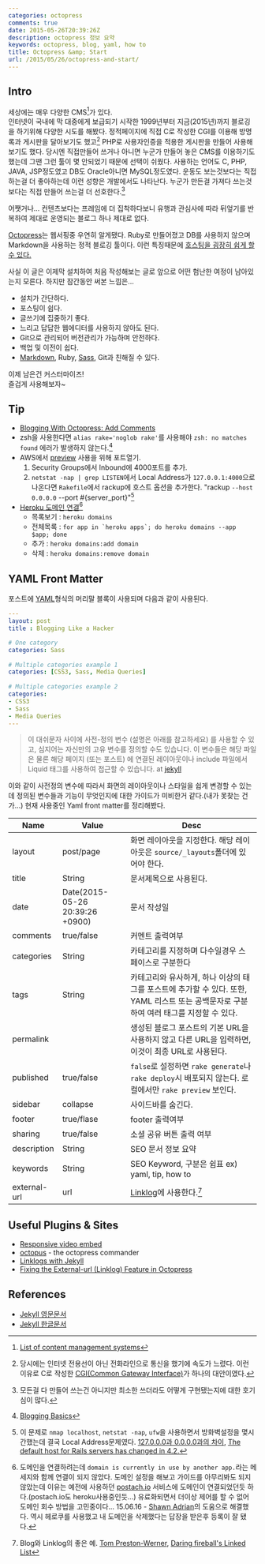 ```yaml
---
categories: octopress
comments: true
date: 2015-05-26T20:39:26Z
description: octopress 정보 요약
keywords: octopress, blog, yaml, how to
title: Octopress &amp; Start
url: /2015/05/26/octopress-and-start/
---
```


## Intro
세상에는 매우 다양한 CMS[^cms]가 있다.  
인터넷이 국내에 막 대중에게 보급되기 시작한 1999년부터 지금(2015년)까지 블로깅을 하기위해 다양한 시도를 해봤다. 정적페이지에 직접 C로 작성한 CGI를 이용해 방명록과 게시판을 달아보기도 했고[^cgi] PHP로 사용자인증을 적용한 게시판을 만들어 사용해보기도 했다.  당시엔 직접만들어 쓰거나 아니면 누군가 만들어 놓은 CMS를 이용하기도 했는데 그땐 그런 툴이 몇 안되었기 때문에 선택이 쉬웠다. 사용하는 언어도 C, PHP, JAVA, JSP정도였고 DB도 Oracle아니면 MySQL정도였다.  운동도 보는것보다는 직접하는걸 더 좋아하는데 이런 성향은 개발에서도 나타난다. 누군가 만든걸 가져다 쓰는것보다는 직접 만들어 쓰는걸 더 선호한다.[^preference]
<!--more-->
어쨋거나... 컨텐츠보다는 프레임에 더 집착하다보니 유행과 관심사에 따라 뒤엎기를 반복하여 제대로 운영되는 블로그 하나 제대로 없다.

[Octopress](http://octopress.org/)는 웹서핑중 우연히 알게됐다.
Ruby로 만들어졌고 DB를 사용하지 않으며 Markdown을 사용하는 정적 블로깅 툴이다.
이런 특징때문에 [호스팅을 굉장히 쉽게 할 수 있다.](http://octopress.org/docs/deploying/)

사실 이 글은 이제막 설치하여 처음 작성해보는 글로 앞으로 어떤 험난한 여정이 남아있는지 모른다. 하지만 잠간동안 써본 느낌은...

  * 설치가 간단하다.
  * 포스팅이 쉽다.
  * 글쓰기에 집중하기 좋다.
  * 느리고 답답한 웹에디터를 사용하지 않아도 된다.
  * Git으로 관리되어 버전관리가 가능하며 안전하다.
  * 백업 및 이전이 쉽다.
  * [Markdown](http://en.wikipedia.org/wiki/Markdown), Ruby, [Sass](http://en.wikipedia.org/wiki/Sass_\(stylesheet_language\)), Git과 친해질 수 있다.

이제 남은건 커스터마이즈!  
즐겁게 사용해보자~

## Tip
  * [Blogging With Octopress: Add Comments](http://asaf.github.io/blog/2013/07/08/blogging-with-octopress-add-comments/)
  * zsh을 사용한다면 `alias rake='noglob rake'`를 사용해야 `zsh: no matches found` 에러가 발생하지 않는다.[^tip1]
  * AWS에서 [preview](http://octopress.org/docs/blogging/) 사용을 위해 포트열기.
    1. Security Groups에서 Inbound에 4000포트를 추가.
    1. `netstat -nap | grep LISTEN`에서 Local Address가 `127.0.0.1:4000`으로 나온다면 `Rakefile`에서 rackup에 호스트 옵션을 추가한다. "rackup `--host 0.0.0.0` --port #{server_port}"[^tip2]
  * [Heroku 도메인 연결](https://devcenter.heroku.com/articles/custom-domains#remove-a-domain)[^heroku_domain]
    * 목록보기 : `heroku domains`
    * 전체목록 : ``for app in `heroku apps`; do heroku domains --app $app; done``
    * 추가 : `heroku domains:add domain`
    * 삭제 : `heroku domains:remove domain`


## YAML Front Matter
포스트에 [YAML](https://ko.wikipedia.org/wiki/YAML)형식의 머리말 블록이 사용되며 다음과 같이 사용된다.
``` yaml
---
layout: post
title : Blogging Like a Hacker

# One category
categories: Sass
 
# Multiple categories example 1
categories: [CSS3, Sass, Media Queries]
 
# Multiple categories example 2
categories:
- CSS3
- Sass
- Media Queries
---
```

> 이 대쉬문자 사이에 사전-정의 변수 (설명은 아래를 참고하세요) 를 사용할 수 있고, 심지어는 자신만의 고유 변수를 정의할 수도 있습니다. 이 변수들은 해당 파일은 물론 해당 페이지 (또는 포스트) 에 연결된 레이아웃이나 include 파일에서 Liquid 태그를 사용하여 접근할 수 있습니다. at [jekyll](http://jekyllrb-ko.github.io/docs/frontmatter/)

이와 같이 사전정의 변수에 따라서 화면의 레이아웃이나 스타일을 쉽게 변경할 수 있는데 정의된 변수들과 기능이 무엇인지에 대한 가이드가 미비한거 같다.(내가 못찾는 건가...) 현재 사용중인 Yaml front matter를 정리해봤다.

| Name | Value | Desc |
| ---- | ----- | ---- |
| layout | post/page | 화면 레이아웃을 지정한다. 해당 레이아웃은 `source/_layouts`폴더에 있어야 한다. |
| title | String | 문서제목으로 사용된다. |
| date | Date(2015-05-26 20:39:26 +0900) | 문서 작성일 |
| comments | true/false | 커멘트 출력여부 |
| categories | String | 카테고리를 지정하며 다수일경우 스페이스로 구분한다 |
| tags | String | 카테고리와 유사하게, 하나 이상의 태그를 포스트에 추가할 수 있다. 또한, YAML 리스트 또는 공백문자로 구분하여 여러 태그를 지정할 수 있다. |
| permalink | | 생성된 블로그 포스트의 기본 URL을 사용하지 않고 다른 URL을 입력하면, 이것이 최종 URL로 사용된다. |
| published | true/false | `false`로 설정하면 `rake generate`나 `rake deploy`시 배포되지 않는다. 로컬에서만 `rake preview` 보인다. |
| sidebar | collapse | 사이드바를 숨긴다. |
| footer | true/flase | footer 출력여부 |
| sharing | true/false | 소셜 공유 버튼 출력 여부 |
| description | String | SEO 문서 정보 요약 |
| keywords | String | SEO Keyword, 구분은 쉼표 ex) yaml, tip, how to |
| external-url | url  | [Linklog](http://octopress.org/docs/blogging/linklog/)에 사용한다.[^1] |



## Useful Plugins & Sites
  * [Responsive video embed](https://github.com/optikfluffel/octopress-responsive-video-embed)
  * [octopus](http://chrissimpkins.github.io/octopus/) - the octopress commander
  * [Linklogs with Jekyll](http://mikebuss.com/2015/01/27/linklogs-with-jekyll/)
  * [Fixing the External-url (Linklog) Feature in Octopress](http://www.davidruttka.com/blog/2014/04/08/fixing-the-external-url-linklog-feature-in-octopress/)



## References
  * [Jekyll 영문문서](http://jekyllrb.com/)
  * [Jekyll 한글문서](http://svperstarz.github.io/jekyll-docs-ko/)



[^cms]: [List of content management systems](http://en.wikipedia.org/wiki/List_of_content_management_systems)
[^cgi]: 당시에는 인터넷 전용선이 아닌 전화라인으로 통신을 했기에 속도가 느렸다. 이런 이유로 C로 작성한 [CGI(Common Gateway Interface)](http://en.wikipedia.org/wiki/Common_Gateway_Interface)가 하나의 대안이였다.
[^preference]: 모든걸 다 만들어 쓰는건 아니지만 최소한 쓰더라도 어떻게 구현됐는지에 대한 호기심이 많다.
[^tip1]: [Blogging Basics](http://octopress.org/docs/blogging/)
[^tip2]: 이 문제로 `nmap localhost`, `netstat -nap`, `ufw`을 사용하면서 방화벽설정을 몇시간했는데 결국 Local Address문제였다. [127.0.0.0과 0.0.0.0과의 차이](http://stackoverflow.com/a/20778887), [The default host for Rails servers has changed in 4.2.](http://stackoverflow.com/a/27678343)
[^heroku_domain]: 도메인을 연결하려는데 `domain is currently in use by another app.`라는 메세지와 함께 연결이 되지 않았다. 도메인 설정을 해보고 가이드를 아무리봐도 되지 않았는데 이유는 예전에 사용하던 [postach.io](http://postach.io) 서비스에 도메인이 연결되었던듯 하다.(postach.io도 heroku사용중인듯...) 유료화되면서 더이상 제어를 할 수 없어 도메인 회수 방법을 고민중이다... 15.06.16 - [Shawn Adrian](http://nerdburn.com/)의 도움으로 해결했다. 역시 헤로쿠를 사용했고 내 도메인을 삭제했다는 답장을 받은후 등록이 잘 됐다.

[^1]: Blog와 Linklog의 좋은 예. [Tom Preston-Werner](http://tom.preston-werner.com/), [Daring fireball's Linked List](http://daringfireball.net/linked/)

